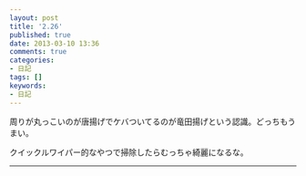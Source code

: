 ```yaml
---
layout: post
title: '2.26'
published: true
date: 2013-03-10 13:36
comments: true
categories:
- 日記
tags: []
keywords:
- 日記
---
```

周りが丸っこいのが唐揚げでケバついてるのが竜田揚げという認識。どっちもうまい。

クイックルワイパー的なやつで掃除したらむっちゃ綺麗になるな。

---

